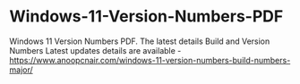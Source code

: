 # Windows-11-Version-Numbers-PDF
Windows 11 Version Numbers PDF. The latest details Build and Version Numbers
Latest updates details are available - https://www.anoopcnair.com/windows-11-version-numbers-build-numbers-major/
